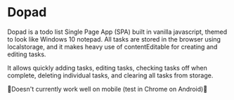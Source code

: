 # Dopad

Dopad is a todo list Single Page App (SPA) built in vanilla javascript, themed to look like Windows 10 notepad. All tasks are stored in the browser using localstorage, and it makes heavy use of contentEditable for creating and editing tasks.

It allows quickly adding tasks, editing tasks, checking tasks off when complete, deleting individual tasks, and clearing all tasks from storage.

🚨Doesn't currently work well on mobile (test in Chrome on Android)🚨
